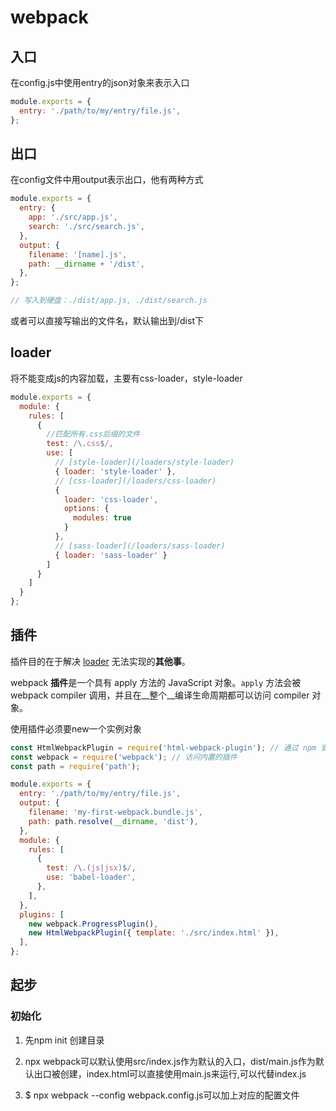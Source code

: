# webpack

## 入口

在config.js中使用entry的json对象来表示入口

```javascript
module.exports = {
  entry: './path/to/my/entry/file.js',
};
```

## 出口

在config文件中用output表示出口，他有两种方式

```js
module.exports = {
  entry: {
    app: './src/app.js',
    search: './src/search.js',
  },
  output: {
    filename: '[name].js',
    path: __dirname + '/dist',
  },
};

// 写入到硬盘：./dist/app.js, ./dist/search.js
```

或者可以直接写输出的文件名，默认输出到/dist下

## loader

将不能变成js的内容加载，主要有css-loader，style-loader

```js
module.exports = {
  module: {
    rules: [
      {
        //匹配所有.css后缀的文件
        test: /\.css$/,
        use: [
          // [style-loader](/loaders/style-loader)
          { loader: 'style-loader' },
          // [css-loader](/loaders/css-loader)
          {
            loader: 'css-loader',
            options: {
              modules: true
            }
          },
          // [sass-loader](/loaders/sass-loader)
          { loader: 'sass-loader' }
        ]
      }
    ]
  }
};
```

## 插件

插件目的在于解决 [loader](https://webpack.docschina.org/concepts/loaders) 无法实现的**其他事**。

webpack **插件**是一个具有 apply 方法的 JavaScript 对象。`apply` 方法会被 webpack compiler 调用，并且在__整个__编译生命周期都可以访问 compiler 对象。

使用插件必须要new一个实例对象

```javascript
const HtmlWebpackPlugin = require('html-webpack-plugin'); // 通过 npm 安装
const webpack = require('webpack'); // 访问内置的插件
const path = require('path');

module.exports = {
  entry: './path/to/my/entry/file.js',
  output: {
    filename: 'my-first-webpack.bundle.js',
    path: path.resolve(__dirname, 'dist'),
  },
  module: {
    rules: [
      {
        test: /\.(js|jsx)$/,
        use: 'babel-loader',
      },
    ],
  },
  plugins: [
    new webpack.ProgressPlugin(),
    new HtmlWebpackPlugin({ template: './src/index.html' }),
  ],
};
```

## 起步

### 初始化

1. 先npm init 创建目录

2. npx webpack可以默认使用src/index.js作为默认的入口，dist/main.js作为默认出口被创建，index.html可以直接使用main.js来运行,可以代替index.js

3. $ npx webpack --config webpack.config.js可以加上对应的配置文件
